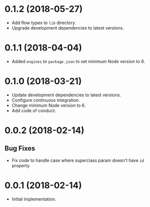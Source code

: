 # 0.1.2 (2018-05-27)

*  Add flow types to `lib` directory.
* Upgrade development dependencies to latest versions.


# 0.1.1 (2018-04-04)

*   Added `engines` to `package.json` to set minimum Node version to 6.


# 0.1.0 (2018-03-21)

*   Update development dependencies to latest versions.
*   Configure continuous integration.
*   Change minimum Node version to 6.
*   Add code of conduct.

# 0.0.2 (2018-02-14)

## Bug Fixes

*   Fix code to handle case where superclass param doesn't have `id` property.

# 0.0.1 (2018-02-14)

*   Initial implementation.
